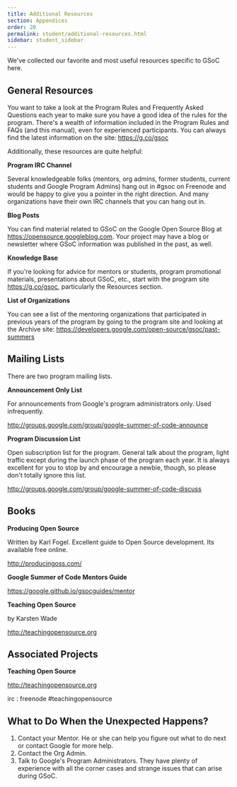 ```yaml
---
title: Additional Resources
section: Appendices
order: 20
permalink: student/additional-resources.html
sidebar: student_sidebar
---
```


We've collected our favorite and most useful resources specific to GSoC here.


## General Resources

You want to take a look at the Program Rules and Frequently Asked Questions each year to make sure you have a good idea of the rules for the program. There's a wealth of information included in the Program Rules and FAQs (and this manual), even for experienced participants. You can always find the latest information on the site: https://g.co/gsoc

Additionally, these resources are quite helpful:

**Program IRC Channel** 

Several knowledgeable folks (mentors, org admins, former students, current students and Google Program Admins) hang out in #gsoc on Freenode and would be happy to give you a pointer in the right direction. And many organizations have their own IRC channels that you can hang out in.

**Blog Posts** 

You can find material related to GSoC on the Google Open Source Blog at https://opensource.googleblog.com. Your project may have a blog or newsletter where GSoC information was published in the past, as well.

**Knowledge Base** 

If you're looking for advice for mentors or students, program promotional materials, presentations about GSoC, etc., start with the program site https://g.co/gsoc, particularly the Resources section.

**List of Organizations** 

You can see a list of the mentoring organizations that participated in previous years of the program by going to the program site and looking at the Archive site: https://developers.google.com/open-source/gsoc/past-summers


## Mailing Lists

There are two program mailing lists.

**Announcement Only List** 

For announcements from Google's program administrators only. Used infrequently. 

http://groups.google.com/group/google-summer-of-code-announce

**Program Discussion List** 

Open subscription list for the program. General talk about the program, light traffic except during the launch phase of the program each year. It is always excellent for you to stop by and encourage a newbie, though, so please don't totally ignore this list.  

http://groups.google.com/group/google-summer-of-code-discuss


## Books

**Producing Open Source**  

Written by Karl Fogel. Excellent guide to Open Source development. Its available free online.  

http://producingoss.com/

**Google Summer of Code Mentors Guide** 

https://google.github.io/gsocguides/mentor

**Teaching Open Source** 

by Karsten Wade 

http://teachingopensource.org


## Associated Projects

**Teaching Open Source**  

http://teachingopensource.org 

irc : freenode #teachingopensource


## What to Do When the Unexpected Happens?

1.  Contact your Mentor. He or she can help you figure out what to do next or contact Google for more help.
1.  Contact the Org Admin.
1.  Talk to Google's Program Administrators. They have plenty of experience with all the corner cases and strange issues that can arise during GSoC. 


